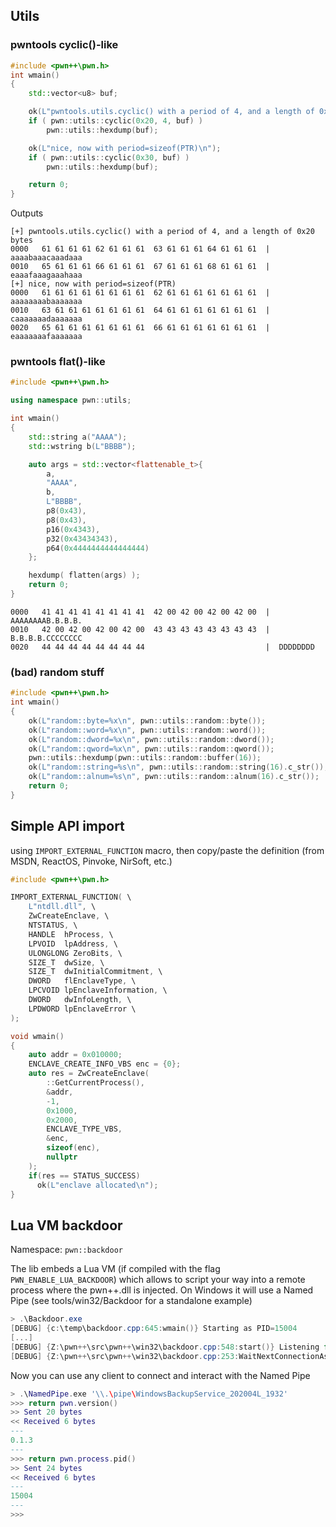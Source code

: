 ## Utils

### pwntools cyclic()-like

```cpp
#include <pwn++\pwn.h>
int wmain()
{
    std::vector<u8> buf;

    ok(L"pwntools.utils.cyclic() with a period of 4, and a length of 0x20 bytes\n");
    if ( pwn::utils::cyclic(0x20, 4, buf) )
        pwn::utils::hexdump(buf);

    ok(L"nice, now with period=sizeof(PTR)\n");
    if ( pwn::utils::cyclic(0x30, buf) )
        pwn::utils::hexdump(buf);

    return 0;
}
```

Outputs
```
[+] pwntools.utils.cyclic() with a period of 4, and a length of 0x20 bytes
0000   61 61 61 61 62 61 61 61  63 61 61 61 64 61 61 61  |  aaaabaaacaaadaaa
0010   65 61 61 61 66 61 61 61  67 61 61 61 68 61 61 61  |  eaaafaaagaaahaaa
[+] nice, now with period=sizeof(PTR)
0000   61 61 61 61 61 61 61 61  62 61 61 61 61 61 61 61  |  aaaaaaaabaaaaaaa
0010   63 61 61 61 61 61 61 61  64 61 61 61 61 61 61 61  |  caaaaaaadaaaaaaa
0020   65 61 61 61 61 61 61 61  66 61 61 61 61 61 61 61  |  eaaaaaaafaaaaaaa
```

### pwntools flat()-like

```cpp
#include <pwn++\pwn.h>

using namespace pwn::utils;

int wmain()
{
    std::string a("AAAA");
    std::wstring b(L"BBBB");

    auto args = std::vector<flattenable_t>{
        a,
        "AAAA",
        b,
        L"BBBB",
        p8(0x43),
        p8(0x43),
        p16(0x4343),
        p32(0x43434343),
        p64(0x4444444444444444)
    };

    hexdump( flatten(args) );
    return 0;
}
```

```
0000   41 41 41 41 41 41 41 41  42 00 42 00 42 00 42 00  |  AAAAAAAAB.B.B.B.
0010   42 00 42 00 42 00 42 00  43 43 43 43 43 43 43 43  |  B.B.B.B.CCCCCCCC
0020   44 44 44 44 44 44 44 44                           |  DDDDDDDD
```

### (bad) random stuff

```cpp
#include <pwn++\pwn.h>
int wmain()
{
    ok(L"random::byte=%x\n", pwn::utils::random::byte());
    ok(L"random::word=%x\n", pwn::utils::random::word());
    ok(L"random::dword=%x\n", pwn::utils::random::dword());
    ok(L"random::qword=%x\n", pwn::utils::random::qword());
    pwn::utils::hexdump(pwn::utils::random::buffer(16));
    ok(L"random::string=%s\n", pwn::utils::random::string(16).c_str());
    ok(L"random::alnum=%s\n", pwn::utils::random::alnum(16).c_str());
    return 0;
}
```

## Simple API import

using `IMPORT_EXTERNAL_FUNCTION` macro, then copy/paste the definition (from MSDN, ReactOS, Pinvoke, NirSoft, etc.)

```cpp
#include <pwn++\pwn.h>

IMPORT_EXTERNAL_FUNCTION( \
    L"ntdll.dll", \
    ZwCreateEnclave, \
    NTSTATUS, \
    HANDLE  hProcess, \
    LPVOID  lpAddress, \
    ULONGLONG ZeroBits, \
    SIZE_T  dwSize, \
    SIZE_T  dwInitialCommitment, \
    DWORD   flEnclaveType, \
    LPCVOID lpEnclaveInformation, \
    DWORD   dwInfoLength, \
    LPDWORD lpEnclaveError \
);

void wmain()
{
    auto addr = 0x010000;
    ENCLAVE_CREATE_INFO_VBS enc = {0};
    auto res = ZwCreateEnclave(
        ::GetCurrentProcess(),
        &addr,
        -1,
        0x1000,
        0x2000,
        ENCLAVE_TYPE_VBS,
        &enc,
        sizeof(enc),
        nullptr
    );
    if(res == STATUS_SUCCESS)
      ok(L"enclave allocated\n");
}
```


## Lua VM backdoor

Namespace: `pwn::backdoor`

The lib embeds a Lua VM (if compiled with the flag `PWN_ENABLE_LUA_BACKDOOR`) which allows to script your way into a remote process where the pwn++.dll is injected. On Windows it will use a Named Pipe (see tools/win32/Backdoor for a standalone example)

```powershell
> .\Backdoor.exe
[DEBUG] {c:\temp\backdoor.cpp:645:wmain()} Starting as PID=15004
[...]
[DEBUG] {Z:\pwn++\src\pwn++\win32\backdoor.cpp:548:start()} Listening for connection on '\\.\pipe\WindowsBackupService_202004L_1932'
[DEBUG] {Z:\pwn++\src\pwn++\win32\backdoor.cpp:253:WaitNextConnectionAsync()} Waiting for connection
```

Now you can use any client to connect and interact with the Named Pipe

```lua
> .\NamedPipe.exe '\\.\pipe\WindowsBackupService_202004L_1932'
>>> return pwn.version()
>> Sent 20 bytes
<< Received 6 bytes
---
0.1.3
---
>>> return pwn.process.pid()
>> Sent 24 bytes
<< Received 6 bytes
---
15004
---
>>>
```

